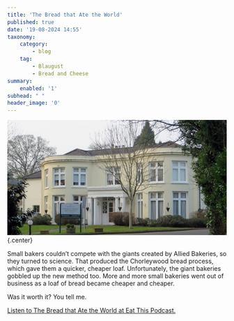 ```yaml
---
title: 'The Bread that Ate the World'
published: true
date: '19-08-2024 14:55'
taxonomy:
    category:
        - blog
    tag:
        - Blaugust
        - Bread and Cheese
summary:
    enabled: '1'
subhead: " "
header_image: '0'
---
```


![A rather grand Victorian-style villa with double bays, set behind a green lawn and shrubs. This is Beaumont House, former HQ of the British Baking Industries Research Association, where the Chorleywood Bread Process was invented. It is now a care home.](odb-19-image.jpg){.center}

Small bakers couldn’t compete with the giants created by Allied Bakeries, so they turned to science. That produced the Chorleywood bread process, which gave them a quicker, cheaper loaf. Unfortunately, the giant bakeries gobbled up the new method too. More and more small bakeries went out of business as a loaf of bread became cheaper and cheaper.

Was it worth it? You tell me.

<a href="https://www.eatthispodcast.com/our-daily-bread-19/" rel=canonical>Listen to The Bread that Ate the World at Eat This Podcast.</a>
